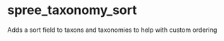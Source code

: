 spree_taxonomy_sort
===================

Adds a sort field to taxons and taxonomies to help with custom ordering